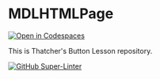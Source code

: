 # MDLHTMLPage

[![Open in Codespaces](https://classroom.github.com/assets/launch-codespace-f4981d0f882b2a3f0472912d15f9806d57e124e0fc890972558857b51b24a6f9.svg)](https://classroom.github.com/open-in-codespaces?assignment_repo_id=10214301)

This is Thatcher's Button Lesson repository. 

[![GitHub Super-Linter](https://github.com/mdl-html-page-ThatcherReidel-ThatcherReidel/workflows/Lint%20Code%20Base/badge.svg)](https://github.com/marketplace/actions/super-linter)